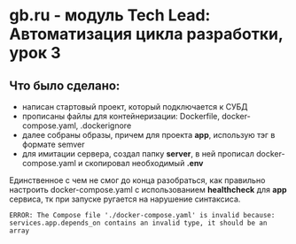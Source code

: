 # gb.ru - модуль Tech Lead: Автоматизация цикла разработки, урок 3

## Что было сделано:
- написан стартовый проект, который подключается к СУБД
- прописаны файлы для контейнеризации: Dockerfile, docker-compose.yaml, .dockerignore
- далее собраны образы, причем для проекта __app__, использую тэг в формате semver
- для имитации сервера, создал папку __server__, в ней прописал docker-compose.yaml и скопировал необходимый __.env__

Единственное с чем не смог до конца разобраться, как правильно настроить docker-compose.yaml с использованием __healthcheck__ для __app__ сервиса, тк при запуске ругается на нарушение синтаксиса.

`ERROR: The Compose file './docker-compose.yaml' is invalid because:
services.app.depends_on contains an invalid type, it should be an array`
